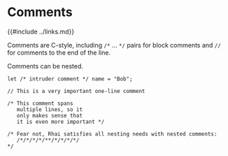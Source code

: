 Comments
========

{{#include ../links.md}}

Comments are C-style, including `/*` ... `*/` pairs for block comments
and `//` for comments to the end of the line.

Comments can be nested.

```rust,no_run
let /* intruder comment */ name = "Bob";

// This is a very important one-line comment

/* This comment spans
   multiple lines, so it
   only makes sense that
   it is even more important */

/* Fear not, Rhai satisfies all nesting needs with nested comments:
   /*/*/*/*/**/*/*/*/*/
*/
```
